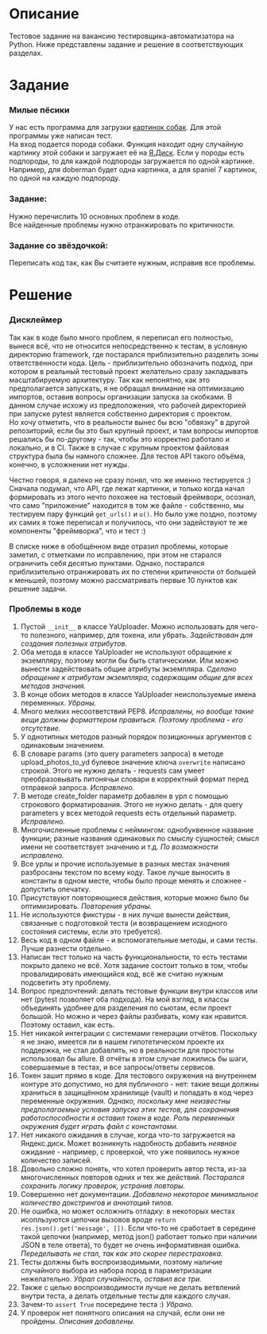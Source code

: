 # Описание
Тестовое задание на вакансию тестировщика-автоматизатора на Python. 
Ниже представлены задание и решение в соответствующих разделах.

# Задание
### Милые пёсики
У нас есть программа для загрузки [картинок собак](https://dog.ceo/dog-api/documentation). Для этой программы уже написан тест.  
На вход подается порода собаки. Функция находит одну случайную картинку этой собаки и загружает её на [Я.Диск](https://yandex.ru/dev/disk/poligon/).
Если у породы есть подпороды, то для каждой подпороды загружается по одной картинке.
Например, для doberman будет одна картинка, а для spaniel 7 картинок, по одной на каждую подпороду.

### Задание:
Нужно перечислить 10 основных проблем в коде.  
Все найденные проблемы нужно отранжировать по критичности.

### Задание со звёздочкой:
Переписать код так, как Вы считаете нужным, исправив все проблемы.

# Решение

### Дисклеймер
Так как в коде было много проблем, я переписал его полностью, вынеся всё, что не относится непосредственно к тестам, в условную директорию framework, где постарался приблизительно разделить зоны ответственности кода.
Цель - приблизительно обозначить подход, при котором в реальный тестовый проект желательно сразу закладывать масштабируемую архитектуру. 
Так как непонятно, как это предполагается запускать, я не обращал внимание на оптимизацию импортов, оставив вопросы организации запуска за скобками. 
В данном случае исхожу из предположения, что рабочей директорией при запуске pytest является собственно директория с проектом.  
Но хочу отметить, что в реальности вынес бы всю "обвязку" в другой репозиторий, если бы это был крупный проект, и там вопросы импортов решались бы по-другому - так, чтобы это корректно работало и локально, и в CI. 
Также в случае с крупным проектом файловая структура была бы намного сложнее. Для тестов API такого объёма, конечно, в усложнении нет нужды.

Честно говоря, я далеко не сразу понял, что же именно тестируется :) Сначала подумал, что API, где лежат картинки, 
и только когда начал формировать из этого нечто похожее на тестовый фреймворк, осознал, что само "приложение" 
находится в том же файле - собственно, мы тестируем пару функций `get_urls()` и `u()`. 
Но было уже поздно, поэтому их самих я тоже переписал и получилось, что они задействуют те же компоненты "фреймворка", что и тест :)

В списке ниже в обобщённом виде отразил проблемы, которые заметил, с отметками по исправлению, при этом не старался ограничить себя десятью пунктами. 
Однако, постарался приблизительно отранжировать их по степени критичности от большей к меньшей, поэтому можно рассматривать первые 10 пунктов как решение задачи.


### Проблемы в коде

1. Пустой `__init__` в классе YaUploader. Можно использовать для чего-то полезного, например, для токена, или убрать. _Задействован для создания полезных атрибутов._
2. Оба метода в классе YaUploader не используют обращение к экземпляру, поэтому могли бы быть статическими. Или можно вынести задействовать общие атрибуты экземпляра. _Сделано обращение к атрибутам экземпляра, содержащим общие для всех методов значения._
3. В конце обоих методов в классе YaUploader неиспользуемые имена переменных. _Убраны._
4. Много мелких несоответствий PEP8. _Исправлены, но вообще такие вещи должны форматтером правиться. Поэтому проблема - его отсутствие._
5. У однотипных методов разный порядок позиционных аргументов с одинаковым значением.
6. В словаре params (это query parameters запроса) в методе upload_photos_to_yd булевое значение ключа `overwrite` написано строкой. Этого не нужно делать - requests сам умеет преобразовывать питонячьи словари в корректный формат перед отправкой запроса. _Исправлено._
7. В методе create_folder параметр добавлен в урл с помощью строкового форматирования. Этого не нужно делать - для query parameters у всех методой requests есть отдельный параметр. _Исправлено._
8. Многочисленные проблемы с неймингом: однобуквенное название функции; разные названия одинаковых по смыслу сущностей; смысл имени не соответствует значению и т.д. _По возможности исправлено._
9. Все урлы и прочие используемые в разных местах значения разбросаны текстом по всему коду. Такое лучше выносить в константы в одном месте, чтобы было проще менять и сложнее - допустить опечатку.
10. Присутствуют повторяющиеся действия, которые можно было бы оптимизировать. _Повторения убраны._
11. Не используются фикстуры - в них лучше вынести действия, связанные с подготовкой теста (и возвращением исходного состояния системы, если это требуется).
12. Весь код в одном файле - и вспомогательные методы, и сами тесты. Лучше разнести отдельно.
13. Написан тест только на часть функциональности, то есть тестами покрыто далеко не всё. Хотя задание состоит только в том, чтобы провалидировать имеющийся код, всё же считаю нужным подсветить эту проблему.
14. Вопрос предпочтений: делать тестовые функции внутри классов или нет (pytest позволяет оба подхода). На мой взгляд, в классы объединять удобнее для разделения по сьютам, если проект большой. Но можно и через файлы разбивать, кому как нравится. Поэтому оставил, как есть.
15. Нет никакой интеграции с системами генерации отчётов. Поскольку я не знаю, имеется ли в нашем гипотетическом проекте их поддержка, не стал добавлять, но в реальности для простоты использовал бы allure. В отчёты в этом случае ложились бы шаги, совершаемые в тестах, и все запросы/ответы сервисов.
16. Токен зашит прямо в коде. Для тестового окружения на внутреннем контуре это допустимо, но для публичного - нет: такие вещи должны храниться в защищённом хранилище (vault) и попадать в код через переменные окружения. _Однако, поскольку мне неизвестны предполагаемые условия запуска этих тестов, для сохранения работоспособности я оставил токен в коде. Роль переменных окружения будет играть файл с константами._
17. Нет никакого ожидания в случае, когда что-то загружается на Яндекс.диск. Может возникнуть надобность добавить _неявное_ ожидание - например, с проверкой, что уже появилось нужное количество записей.
18. Довольно сложно понять, что хотел проверить автор теста, из-за многочисленных повторов одних и тех же действий. _Постарался сохранить логику проверок, устранив повторы._
19. Совершенно нет документации. _Добавлено некоторое минимальное количество докстрингов и аннотаций типов._
20. Не ошибка, но может осложнить отладку: в некоторых местах исопльзуются цепочки вызовов вроде `return res.json().get('message', [])`. Если что-то не сработает в середине такой цепочки (например, метод json() работает только при наличии JSON в теле ответа), то будет не очень информативная ошибка. _Переделывать не стал, так как это скорее перестраховка._
21. Тесты должны быть воспроизводимыми, поэтому наличие случайного выбора из набора пород в параметризации нежелательно. _Убрал случайность, оставил все три._
22. Также с целью воспроизводимости лучше не делать ветвлений внутри теста, а делать отдельные тесты для каждого случая. 
23. Зачем-то `assert True` посередине теста :) _Убрано._
24. У проверок нет понятного описания на случай, если они не пройдены. _Описания добавлены._